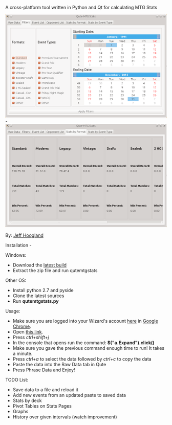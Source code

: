 A cross-platform tool written in Python and Qt for calculating MTG Stats

![alt text](https://raw.githubusercontent.com/JeffHoogland/qutemtgstats/master/Screenshots/qute-filterspage.png "Filters Page") - ![alt text](https://raw.githubusercontent.com/JeffHoogland/qutemtgstats/master/Screenshots/qute-statspage.png "Stats Page")

By: [Jeff Hoogland](http://www.jeffhoogland.com/)

Installation -

Windows:
- Download the [latest build](https://github.com/JeffHoogland/qutemtgstats/blob/master/build/qutemtgstats-windows.zip?raw=true)
- Extract the zip file and run qutemtgstats

Other OS:
- Install python 2.7 and pyside
- Clone the latest sources
- Run **qutemtgstats.py**

Usage:
- Make sure you are logged into your Wizard's account [here](http://www.wizards.com/magic/planeswalkerpoints) in [Google Chrome](http://www.google.com/chrome/).
- Open [this link](https://www.wizards.com/Magic/PlaneswalkerPoints/History#type=EventsOnly).
- Press *ctrl+shift+j*
- In the console that opens run the command: **$("a.Expand").click()**
- Make sure you gave the previous command enough time to run! It takes a minute.
- Press *ctrl+a* to select the data followed by *ctrl+c* to copy the data
- Paste the data into the Raw Data tab in Qute
- Press Phrase Data and Enjoy!

TODO List:

- Save data to a file and reload it
- Add new events from an updated paste to saved data
- Stats by deck
- Pivot Tables on Stats Pages
- Graphs
- History over given intervals (watch improvement)
